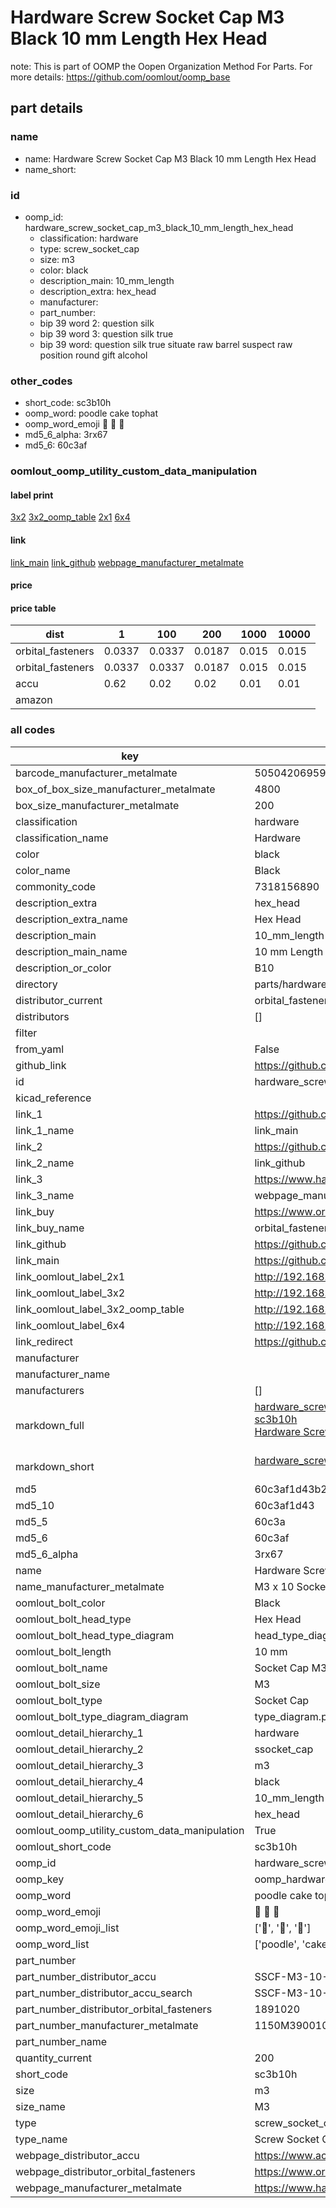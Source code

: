 # Hardware Screw Socket Cap M3 Black 10 mm Length Hex Head  

note: This is part of OOMP the Oopen Organization Method For Parts. For more details: https://github.com/oomlout/oomp_base

##  part details
  







### name
* name: Hardware Screw Socket Cap M3 Black 10 mm Length Hex Head
* name_short: 
### id
* oomp_id: hardware_screw_socket_cap_m3_black_10_mm_length_hex_head
  * classification: hardware
  * type: screw_socket_cap
  * size: m3
  * color: black
  * description_main: 10_mm_length
  * description_extra: hex_head
  * manufacturer: 
  * part_number: 
  * bip 39 word 2: question silk
  * bip 39 word 3: question silk true
  * bip 39 word: question silk true situate raw barrel suspect raw position round gift alcohol

### other_codes
* short_code: sc3b10h
* oomp_word: poodle cake tophat
* oomp_word_emoji :poodle: :cake: :tophat:
* md5_6_alpha: 3rx67
* md5_6: 60c3af






### oomlout_oomp_utility_custom_data_manipulation
#### label print
[3x2](http://192.168.1.245:1112/?label=oomp%203rx67)
[3x2_oomp_table](http://192.168.1.108:1112/?label=oomp%203rx67)
[2x1](http://192.168.1.242:1112/?label=oomp%203rx67)
[6x4](http://192.168.1.55:1112/?label=oomp%203rx67)    

#### link

[link_main](https://github.com/oomlout/oomlout_oomp_version_1_messy/tree/main/parts/hardware_screw_socket_cap_m3_black_10_mm_length_hex_head) [link_github](https://github.com/oomlout/oomlout_oomp_version_1_messy/tree/main/parts/hardware_screw_socket_cap_m3_black_10_mm_length_hex_head) [webpage_manufacturer_metalmate](https://www.harclob2b.com/m3-x-10-socket-cap-screw-gr12-9-self-colour-din-91-1150m390010)                            

#### price

#### price table
| dist | 1 | 100 | 200 | 1000 | 10000 |
|------|---|-----|-----|------|-------|
| orbital_fasteners | 0.0337 | 0.0337 | 0.0187 | 0.015 | 0.015 |
| orbital_fasteners | 0.0337 | 0.0337 | 0.0187 | 0.015 | 0.015 | 
| accu | 0.62 | 0.02 | 0.02 | 0.01 | 0.01 | 
| amazon |  |  |  |  |  | 















### all codes 
| key | value |  
| --- | --- |  
| barcode_manufacturer_metalmate | 5050420695930 |  
| box_of_box_size_manufacturer_metalmate | 4800 |  
| box_size_manufacturer_metalmate | 200 |  
| classification | hardware |  
| classification_name | Hardware |  
| color | black |  
| color_name | Black |  
| commonity_code | 7318156890 |  
| description_extra | hex_head |  
| description_extra_name | Hex Head |  
| description_main | 10_mm_length |  
| description_main_name | 10 mm Length |  
| description_or_color | B10 |  
| directory | parts/hardware_screw_socket_cap_m3_black_10_mm_length_hex_head |  
| distributor_current | orbital_fasteners |  
| distributors | [] |  
| filter |  |  
| from_yaml | False |  
| github_link | https://github.com/oomlout/oomlout_oomp_part_src/tree/main/parts/hardware_screw_socket_cap_m3_black_10_mm_length_hex_head |  
| id | hardware_screw_socket_cap_m3_black_10_mm_length_hex_head |  
| kicad_reference |  |  
| link_1 | https://github.com/oomlout/oomlout_oomp_version_1_messy/tree/main/parts/hardware_screw_socket_cap_m3_black_10_mm_length_hex_head |  
| link_1_name | link_main |  
| link_2 | https://github.com/oomlout/oomlout_oomp_version_1_messy/tree/main/parts/hardware_screw_socket_cap_m3_black_10_mm_length_hex_head |  
| link_2_name | link_github |  
| link_3 | https://www.harclob2b.com/m3-x-10-socket-cap-screw-gr12-9-self-colour-din-91-1150m390010 |  
| link_3_name | webpage_manufacturer_metalmate |  
| link_buy | https://www.orbitalfasteners.co.uk/products/m3-x-10-socket-cap-screw-high-tensile-grade-12-9-self-colour |  
| link_buy_name | orbital_fasteners |  
| link_github | https://github.com/oomlout/oomlout_oomp_version_1_messy/tree/main/parts/hardware_screw_socket_cap_m3_black_10_mm_length_hex_head |  
| link_main | https://github.com/oomlout/oomlout_oomp_version_1_messy/tree/main/parts/hardware_screw_socket_cap_m3_black_10_mm_length_hex_head |  
| link_oomlout_label_2x1 | http://192.168.1.242:1112/?label=oomp%203rx67 |  
| link_oomlout_label_3x2 | http://192.168.1.245:1112/?label=oomp%203rx67 |  
| link_oomlout_label_3x2_oomp_table | http://192.168.1.108:1112/?label=oomp%203rx67 |  
| link_oomlout_label_6x4 | http://192.168.1.55:1112/?label=oomp%203rx67 |  
| link_redirect | https://github.com/oomlout/oomlout_oomp_version_1_messy/tree/main/parts/hardware_screw_socket_cap_m3_black_10_mm_length_hex_head |  
| manufacturer |  |  
| manufacturer_name |  |  
| manufacturers | [] |  
| markdown_full | [hardware_screw_socket_cap_m3_black_10_mm_length_hex_head](none)<br>[sc3b10h](none)<br>[Hardware Screw Socket Cap M3 Black 10 Mm Length Hex Head](none)<br><br> |  
| markdown_short | [hardware_screw_socket_cap_m3_black_10_mm_length_hex_head](none)<br><br> |  
| md5 | 60c3af1d43b29b584b594c9bd2b2257c |  
| md5_10 | 60c3af1d43 |  
| md5_5 | 60c3a |  
| md5_6 | 60c3af |  
| md5_6_alpha | 3rx67 |  
| name | Hardware Screw Socket Cap M3 Black 10 mm Length Hex Head |  
| name_manufacturer_metalmate | M3 x 10 Socket Cap Screw Gr12.9 Self Colour DIN 912 150 |  
| oomlout_bolt_color | Black |  
| oomlout_bolt_head_type | Hex Head |  
| oomlout_bolt_head_type_diagram | head_type_diagram.png |  
| oomlout_bolt_length | 10 mm |  
| oomlout_bolt_name | Socket Cap M3X10 mm Black (Hex Head) |  
| oomlout_bolt_size | M3 |  
| oomlout_bolt_type | Socket Cap |  
| oomlout_bolt_type_diagram_diagram | type_diagram.png |  
| oomlout_detail_hierarchy_1 | hardware |  
| oomlout_detail_hierarchy_2 | ssocket_cap |  
| oomlout_detail_hierarchy_3 | m3 |  
| oomlout_detail_hierarchy_4 | black |  
| oomlout_detail_hierarchy_5 | 10_mm_length |  
| oomlout_detail_hierarchy_6 | hex_head |  
| oomlout_oomp_utility_custom_data_manipulation | True |  
| oomlout_short_code | sc3b10h |  
| oomp_id | hardware_screw_socket_cap_m3_black_10_mm_length_hex_head |  
| oomp_key | oomp_hardware_screw_socket_cap_m3_black_10_mm_length_hex_head |  
| oomp_word | poodle cake tophat |  
| oomp_word_emoji | :poodle: :cake: :tophat: |  
| oomp_word_emoji_list | [':poodle:', ':cake:', ':tophat:'] |  
| oomp_word_list | ['poodle', 'cake', 'tophat'] |  
| part_number |  |  
| part_number_distributor_accu | SSCF-M3-10-12.9 |  
| part_number_distributor_accu_search | SSCF-M3-10-12.9+-zinc |  
| part_number_distributor_orbital_fasteners | 1891020 |  
| part_number_manufacturer_metalmate | 1150M390010 |  
| part_number_name |  |  
| quantity_current | 200 |  
| short_code | sc3b10h |  
| size | m3 |  
| size_name | M3 |  
| type | screw_socket_cap |  
| type_name | Screw Socket Cap |  
| webpage_distributor_accu | https://www.accu.co.uk/metric-cap-head-screws/16004-SSCF-M3-10-12-9 |  
| webpage_distributor_orbital_fasteners | https://www.orbitalfasteners.co.uk/products/m3-x-10-socket-cap-screw-high-tensile-grade-12-9-self-colour |  
| webpage_manufacturer_metalmate | https://www.harclob2b.com/m3-x-10-socket-cap-screw-gr12-9-self-colour-din-91-1150m390010 |  
